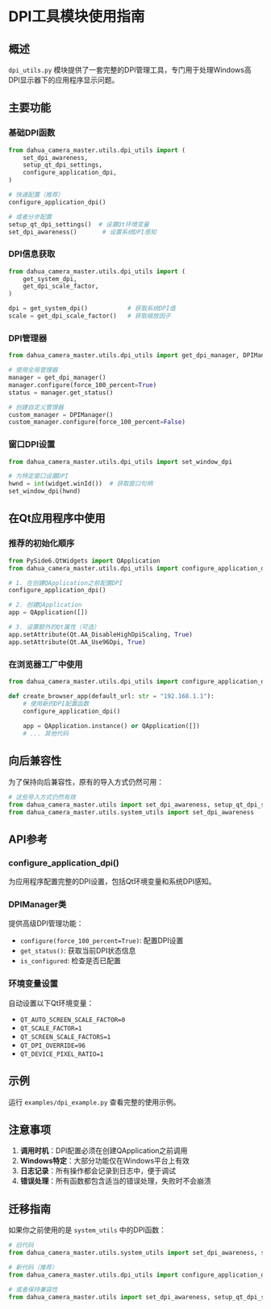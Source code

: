 # DPI工具模块使用指南

## 概述

`dpi_utils.py` 模块提供了一套完整的DPI管理工具，专门用于处理Windows高DPI显示器下的应用程序显示问题。

## 主要功能

### 基础DPI函数

```python
from dahua_camera_master.utils.dpi_utils import (
    set_dpi_awareness,
    setup_qt_dpi_settings,
    configure_application_dpi,
)

# 快速配置（推荐）
configure_application_dpi()

# 或者分步配置
setup_qt_dpi_settings()  # 设置Qt环境变量
set_dpi_awareness()       # 设置系统DPI感知
```

### DPI信息获取

```python
from dahua_camera_master.utils.dpi_utils import (
    get_system_dpi,
    get_dpi_scale_factor,
)

dpi = get_system_dpi()           # 获取系统DPI值
scale = get_dpi_scale_factor()   # 获取缩放因子
```

### DPI管理器

```python
from dahua_camera_master.utils.dpi_utils import get_dpi_manager, DPIManager

# 使用全局管理器
manager = get_dpi_manager()
manager.configure(force_100_percent=True)
status = manager.get_status()

# 创建自定义管理器
custom_manager = DPIManager()
custom_manager.configure(force_100_percent=False)
```

### 窗口DPI设置

```python
from dahua_camera_master.utils.dpi_utils import set_window_dpi

# 为特定窗口设置DPI
hwnd = int(widget.winId())  # 获取窗口句柄
set_window_dpi(hwnd)
```

## 在Qt应用程序中使用

### 推荐的初始化顺序

```python
from PySide6.QtWidgets import QApplication
from dahua_camera_master.utils.dpi_utils import configure_application_dpi

# 1. 在创建QApplication之前配置DPI
configure_application_dpi()

# 2. 创建QApplication
app = QApplication([])

# 3. 设置额外的Qt属性（可选）
app.setAttribute(Qt.AA_DisableHighDpiScaling, True)
app.setAttribute(Qt.AA_Use96Dpi, True)
```

### 在浏览器工厂中使用

```python
from dahua_camera_master.utils.dpi_utils import configure_application_dpi

def create_browser_app(default_url: str = "192.168.1.1"):
    # 使用新的DPI配置函数
    configure_application_dpi()
    
    app = QApplication.instance() or QApplication([])
    # ... 其他代码
```

## 向后兼容性

为了保持向后兼容性，原有的导入方式仍然可用：

```python
# 这些导入方式仍然有效
from dahua_camera_master.utils import set_dpi_awareness, setup_qt_dpi_settings
from dahua_camera_master.utils.system_utils import set_dpi_awareness
```

## API参考

### configure_application_dpi()

为应用程序配置完整的DPI设置，包括Qt环境变量和系统DPI感知。

### DPIManager类

提供高级DPI管理功能：

- `configure(force_100_percent=True)`: 配置DPI设置
- `get_status()`: 获取当前DPI状态信息
- `is_configured`: 检查是否已配置

### 环境变量设置

自动设置以下Qt环境变量：

- `QT_AUTO_SCREEN_SCALE_FACTOR=0`
- `QT_SCALE_FACTOR=1`
- `QT_SCREEN_SCALE_FACTORS=1`
- `QT_DPI_OVERRIDE=96`
- `QT_DEVICE_PIXEL_RATIO=1`

## 示例

运行 `examples/dpi_example.py` 查看完整的使用示例。

## 注意事项

1. **调用时机**：DPI配置必须在创建QApplication之前调用
2. **Windows特定**：大部分功能仅在Windows平台上有效
3. **日志记录**：所有操作都会记录到日志中，便于调试
4. **错误处理**：所有函数都包含适当的错误处理，失败时不会崩溃

## 迁移指南

如果你之前使用的是 `system_utils` 中的DPI函数：

```python
# 旧代码
from dahua_camera_master.utils.system_utils import set_dpi_awareness, setup_qt_dpi_settings

# 新代码（推荐）
from dahua_camera_master.utils.dpi_utils import configure_application_dpi

# 或者保持兼容性
from dahua_camera_master.utils import set_dpi_awareness, setup_qt_dpi_settings
```
